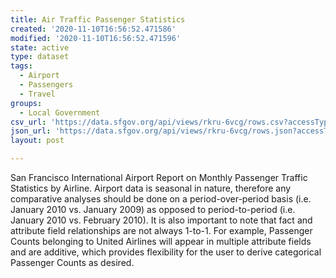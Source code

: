 ```yaml
---
title: Air Traffic Passenger Statistics
created: '2020-11-10T16:56:52.471586'
modified: '2020-11-10T16:56:52.471596'
state: active
type: dataset
tags:
  - Airport
  - Passengers
  - Travel
groups:
  - Local Government
csv_url: 'https://data.sfgov.org/api/views/rkru-6vcg/rows.csv?accessType=DOWNLOAD'
json_url: 'https://data.sfgov.org/api/views/rkru-6vcg/rows.json?accessType=DOWNLOAD'
layout: post

---
```

San Francisco International Airport Report on Monthly Passenger Traffic Statistics by Airline. Airport data is seasonal in nature, therefore any comparative analyses should be done on a period-over-period basis (i.e. January 2010 vs. January 2009) as opposed to period-to-period (i.e. January 2010 vs. February 2010). It is also important to note that fact and attribute field relationships are not always 1-to-1. For example, Passenger Counts belonging to United Airlines will appear in multiple attribute fields and are additive, which provides flexibility for the user to derive categorical Passenger Counts as desired.
